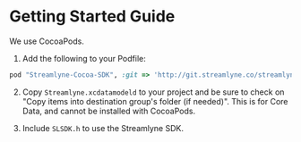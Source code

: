 Getting Started Guide
============

We use CocoaPods.

1) Add the following to your Podfile:

```ruby
pod "Streamlyne-Cocoa-SDK", :git => 'http://git.streamlyne.co/streamlyne/sl-cocoa-sdk.git'
```

2) Copy `Streamlyne.xcdatamodeld` to your project and be sure to check on "Copy items into destination group's folder (if needed)". This is for Core Data, and cannot be installed with CocoaPods.

3) Include `SLSDK.h` to use the Streamlyne SDK.